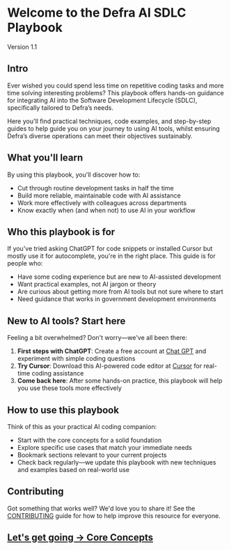 # Welcome to the Defra AI SDLC Playbook
Version 1.1

## Intro

Ever wished you could spend less time on repetitive coding tasks and more time solving interesting problems? This playbook offers hands-on guidance for integrating AI into the Software Development Lifecycle (SDLC), specifically tailored to Defra’s needs.

Here you'll find practical techniques, code examples, and step-by-step guides to help guide you on your journey to using AI tools, whilst ensuring Defra’s diverse operations can meet their objectives sustainably.

## What you'll learn

By using this playbook, you'll discover how to:

* Cut through routine development tasks in half the time
* Build more reliable, maintainable code with AI assistance
* Work more effectively with colleagues across departments
* Know exactly when (and when not) to use AI in your workflow

## Who this playbook is for

If you've tried asking ChatGPT for code snippets or installed Cursor but mostly use it for autocomplete, you're in the right place. This guide is for people who:

* Have some coding experience but are new to AI-assisted development
* Want practical examples, not AI jargon or theory
* Are curious about getting more from AI tools but not sure where to start
* Need guidance that works in government development environments

## New to AI tools? Start here

Feeling a bit overwhelmed? Don't worry—we've all been there:

1. **First steps with ChatGPT**: Create a free account at [Chat GPT](https://chat.openai.com) and experiment with simple coding questions
2. **Try Cursor**: Download this AI-powered code editor at [Cursor](https://cursor.so) for real-time coding assistance
3. **Come back here**: After some hands-on practice, this playbook will help you use these tools more effectively

## How to use this playbook

Think of this as your practical AI coding companion:

* Start with the core concepts for a solid foundation
* Explore specific use cases that match your immediate needs
* Bookmark sections relevant to your current projects
* Check back regularly—we update this playbook with new techniques and examples based on real-world use

## Contributing

Got something that works well? We'd love you to share it! See the [CONTRIBUTING](pages/appendix/CONTRIBUTING.md) guide for how to help improve this resource for everyone.

## [Let's get going -> Core Concepts](pages/core-concepts/)
